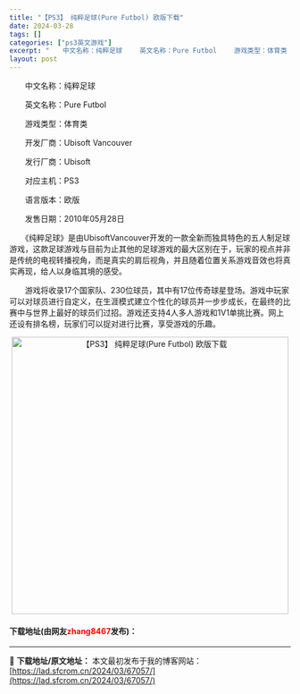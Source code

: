 ```yaml
---
title: "【PS3】 纯粹足球(Pure Futbol) 欧版下载"
date: 2024-03-28
tags: []
categories: ["ps3英文游戏"]
excerpt: "　　中文名称：纯粹足球 　　英文名称：Pure Futbol 　　游戏类型：体育类 　　开发厂商：Ubisoft Vancouver 　　发行厂商：Ubisoft 　　对应主机：PS3 　　语言版本：欧版 　　发售日期：2010年05月28日 　　《纯粹足球》是由UbisoftVancouver开发&hellip;"
layout: post
---
```


 <p>　　中文名称：纯粹足球</p> <p>　　英文名称：Pure Futbol</p> <p>　　游戏类型：体育类</p> <p>　　开发厂商：Ubisoft Vancouver</p> <p>　　发行厂商：Ubisoft</p> <p>　　对应主机：PS3</p> <p>　　语言版本：欧版</p> <p>　　发售日期：2010年05月28日</p> <p>　　《纯粹足球》是由UbisoftVancouver开发的一款全新而独具特色的五人制足球游戏，这款足球游戏与目前为止其他的足球游戏的最大区别在于，玩家的视点并非是传统的电视转播视角，而是真实的肩后视角，并且随着位置关系游戏音效也将真实再现，给人以身临其境的感受。</p> <p>　　游戏将收录17个国家队、230位球员，其中有17位传奇球星登场。游戏中玩家可以对球员进行自定义，在生涯模式建立个性化的球员并一步步成长，在最终的比赛中与世界上最好的球员们过招。游戏还支持4人多人游戏和1V1单挑比赛。网上还设有排名榜，玩家们可以捉对进行比赛，享受游戏的乐趣。</p> <p align="center"><img align="" border="0" src="https://lad.sfcrom.cn/wp-content/uploads/2024/03/20240328_66051b32c94b6.jpg" width="496" alt="【PS3】 纯粹足球(Pure Futbol) 欧版下载" /></p> <p><h4>下载地址(由网友<font color="red">zhang8467</font>发布)：</h4></p> 

---
📖 **下载地址/原文地址：** 本文最初发布于我的博客网站：[https://lad.sfcrom.cn/2024/03/67057/](https://lad.sfcrom.cn/2024/03/67057/)

